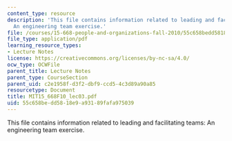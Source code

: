 ```yaml
---
content_type: resource
description: 'This file contains information related to leading and facilitating teams:
  An engineering team exercise.'
file: /courses/15-668-people-and-organizations-fall-2010/55c658bedd5818e9a93189fafa975039_MIT15_668F10_lec03.pdf
file_type: application/pdf
learning_resource_types:
- Lecture Notes
license: https://creativecommons.org/licenses/by-nc-sa/4.0/
ocw_type: OCWFile
parent_title: Lecture Notes
parent_type: CourseSection
parent_uid: c2e1958f-d3f2-dbf9-ccd5-4c3d89a90a85
resourcetype: Document
title: MIT15_668F10_lec03.pdf
uid: 55c658be-dd58-18e9-a931-89fafa975039
---
```

This file contains information related to leading and facilitating teams: An engineering team exercise.